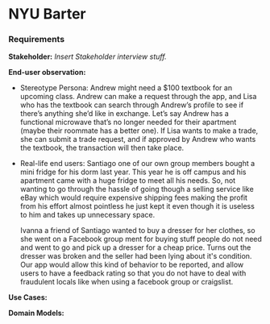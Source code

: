 # NYU Barter

### Requirements

  **Stakeholder:** *Insert Stakeholder interview stuff.* 
  
  **End-user observation:** 
  
  - Stereotype Persona:
    Andrew might need a $100 textbook for an upcoming class. 
    Andrew can make a request through the app, and Lisa who has the textbook
    can search through Andrew’s profile to see if there’s anything she’d like in 
    exchange. Let’s say Andrew has a functional microwave that’s no longer needed
    for their apartment (maybe their roommate has a better one). If Lisa wants to
    make a trade, she can submit a trade request, and if approved by Andrew who 
    wants the textbook, the transaction will then take place.
    
  - Real-life end users:
    Santiago one of our own group members bought a mini fridge for his dorm last year.
    This year he is off campus and his apartment came with a huge fridge to meet all
    his needs. So, not wanting to go through the hassle of going though a selling service
    like eBay which would require expensive shipping fees making the profit from his effort
    almost pointless he just kept it even though it is useless to him and takes up unnecessary
    space.
    
    Ivanna a friend of Santiago wanted to buy a dresser for her clothes, so she went on a
    Facebook group ment for buying stuff people do not need and went to go and pick up a dresser
    for a cheap price. Turns out the dresser was broken and the seller had been lying about it's
    condition. Our app would allow this kind of behavior to be reported, and allow users to have
    a feedback rating so that you do not have to deal with fraudulent locals like when using a 
    facebook group or craigslist.
  
  **Use Cases:**
  
  **Domain Models:**
